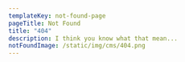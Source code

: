 ```yaml
---
templateKey: not-found-page
pageTitle: Not Found
title: "404"
description: I think you know what that mean...
notFoundImage: /static/img/cms/404.png
---
```

